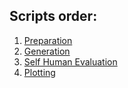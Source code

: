 
## Scripts order:
1. [Preparation](/scripts/prepare_subjects_preds_for_generation.py)
2. [Generation](/scripts/generate_objects_using_gpt_3.py)
3. [Self Human Evaluation](/scripts/human_evaluate_generations.py)
4. [Plotting](/scripts/plot_evaluated_results.py)